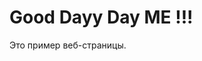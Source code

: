 <!DOCTYPE html>
<html>
<head>
    <title>Пример веб-страницы</title>
</head>
<body>
    <h1> Good Dayy Day ME !!!</h1>
    <p>Это пример веб-страницы.</p>
</body>
</html>

